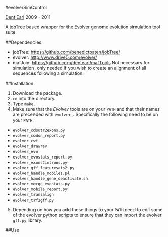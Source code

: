 #evolverSimControl

[Dent Earl](https://github.com/dentearl/)
2009 - 2011

A [jobTree](https://github.com/benedictpaten/jobTree/) based wrapper for the [Evolver](http://www.drive5.com/evolver/) genome evolution simulation tool suite.

##Dependencies
* jobTree: https://github.com/benedictpaten/jobTree/
* evolver: http://www.drive5.com/evolver/
* mafJoin: https://github.com/dentearl/mafTools Not necessary for simulation, only needed if you wish to create an alignment of all sequences following a simulation.

##Installation
1. Download the package.
2. <code>cd</code> into the directory.
3. Type <code>make</code>.
4. Make sure that the _Evolver_ tools are on your <code>PATH</code> and that their names are preceeded with <code>evolver_</code>. Specifically the following need to be on your <code>PATH</code>:
* <code>evolver_cdsutr2exons.py</code>
* <code>evolver_codon_report.py</code>
* <code>evolver_cvt</code>
* <code>evolver_drawrev</code>
* <code>evolver_evo</code>
* <code>evolver_evostats_report.py</code>
* <code>evolver_exons2introns.py</code>
* <code>evolver_gff_featuresats2.py</code>
* <code>evolver_handle_mobiles.pl</code>
* <code>evolver_handle_gene_deactivate.sh</code>
* <code>evolver_merge_evostats.py</code>
* <code>evolver_mobile_report.py</code>
* <code>evolver_transalign</code>
* <code>evolver_trf2gff.py</code>
5. Depending on how you add these things to your <code>PATH</code> need to edit some of the evolver python scripts to ensure that they can import the evolver <code>gff.py</code> library.

##Use
